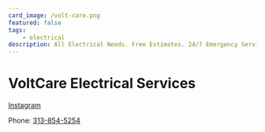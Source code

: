 ```yaml
---
card_image: /volt-care.png
featured: false
tags:
    - electrical
description: All Electrical Needs. Free Estimates. 24/7 Emergency Services. All Work Guaranteed. Licensed and Insured.
---
```


# VoltCare Electrical Services

[Instagram](https://www.instagram.com/voltcarellc/)

Phone: [313-854-5254](tel:313-854-5254)